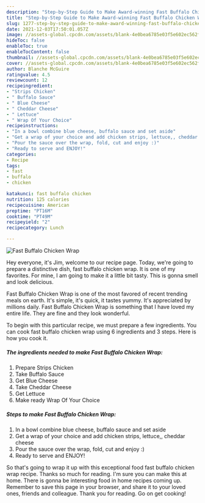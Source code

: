 ```yaml
---
description: "Step-by-Step Guide to Make Award-winning Fast Buffalo Chicken Wrap"
title: "Step-by-Step Guide to Make Award-winning Fast Buffalo Chicken Wrap"
slug: 1277-step-by-step-guide-to-make-award-winning-fast-buffalo-chicken-wrap
date: 2021-12-03T17:50:01.057Z
image: //assets-global.cpcdn.com/assets/blank-4e0bea6785e03f5e602ec562f230caae08da540cada707380b4fe1bbebba43da.png
hideToc: false
enableToc: true
enableTocContent: false
thumbnail: //assets-global.cpcdn.com/assets/blank-4e0bea6785e03f5e602ec562f230caae08da540cada707380b4fe1bbebba43da.png
cover: //assets-global.cpcdn.com/assets/blank-4e0bea6785e03f5e602ec562f230caae08da540cada707380b4fe1bbebba43da.png
author: Blanche McGuire
ratingvalue: 4.5
reviewcount: 12
recipeingredient:
- "Strips Chicken"
- " Buffalo Sauce"
- " Blue Cheese"
- " Cheddar Cheese"
- " Lettuce"
- " Wrap Of Your Choice"
recipeinstructions:
- "In a bowl combine blue cheese, buffalo sauce and set aside"
- "Get a wrap of your choice and add chicken strips, lettuce,, cheddar cheese"
- "Pour the sauce over the wrap, fold, cut and enjoy :)"
- "Ready to serve and ENJOY!"
categories:
- Recipe
tags:
- fast
- buffalo
- chicken

katakunci: fast buffalo chicken 
nutrition: 125 calories
recipecuisine: American
preptime: "PT16M"
cooktime: "PT49M"
recipeyield: "2"
recipecategory: Lunch

---
```



![Fast Buffalo Chicken Wrap](//assets-global.cpcdn.com/assets/blank-4e0bea6785e03f5e602ec562f230caae08da540cada707380b4fe1bbebba43da.png)

Hey everyone, it's Jim, welcome to our recipe page. Today, we're going to prepare a distinctive dish, fast buffalo chicken wrap. It is one of my favorites. For mine, I am going to make it a little bit tasty. This is gonna smell and look delicious.



Fast Buffalo Chicken Wrap is one of the most favored of recent trending meals on earth. It's simple, it's quick, it tastes yummy. It's appreciated by millions daily. Fast Buffalo Chicken Wrap is something that I have loved my entire life. They are fine and they look wonderful.


To begin with this particular recipe, we must prepare a few ingredients. You can cook fast buffalo chicken wrap using 6 ingredients and 3 steps. Here is how you cook it.

<!--inarticleads1-->

##### The ingredients needed to make Fast Buffalo Chicken Wrap:

1. Prepare Strips Chicken
1. Take  Buffalo Sauce
1. Get  Blue Cheese
1. Take  Cheddar Cheese
1. Get  Lettuce
1. Make ready  Wrap Of Your Choice




<!--inarticleads2-->

##### Steps to make Fast Buffalo Chicken Wrap:

1. In a bowl combine blue cheese, buffalo sauce and set aside
1. Get a wrap of your choice and add chicken strips, lettuce,, cheddar cheese
1. Pour the sauce over the wrap, fold, cut and enjoy :)
1. Ready to serve and ENJOY!



So that's going to wrap it up with this exceptional food fast buffalo chicken wrap recipe. Thanks so much for reading. I'm sure you can make this at home. There is gonna be interesting food in home recipes coming up. Remember to save this page in your browser, and share it to your loved ones, friends and colleague. Thank you for reading. Go on get cooking!
